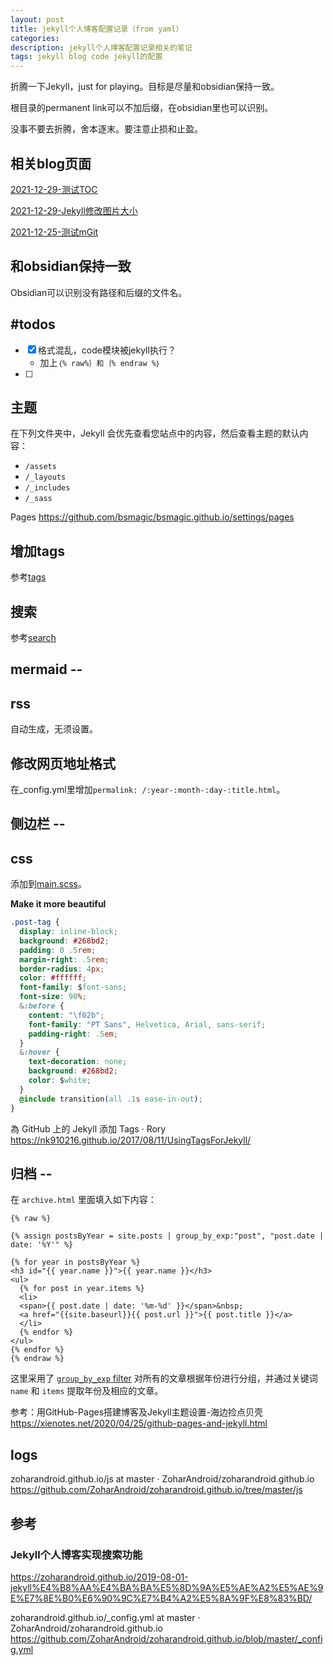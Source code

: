 ```yaml
---
layout: post
title: jekyll个人博客配置记录（from yaml）
categories: 
description: jekyll个人博客配置记录相关的笔记
tags: jekyll blog code jekyll的配置
---
```


折腾一下Jekyll，just for playing。目标是尽量和obsidian保持一致。

根目录的permanent link可以不加后缀，在obsidian里也可以识别。

没事不要去折腾，舍本逐末。要注意止损和止盈。

## 相关blog页面
[2021-12-29-测试TOC](2021-12-29-测试TOC.md)

[2021-12-29-Jekyll修改图片大小](2021-12-29-Jekyll修改图片大小.md)

[2021-12-25-测试mGit](2021-12-25-测试mGit.md)

## 和obsidian保持一致
Obsidian可以识别没有路径和后缀的文件名。

## #todos
-  [x] 格式混乱，code模块被jekyll执行？
	- 加上`｛% raw%｝和｛% endraw %｝`
-  [ ] 

## 主题
在下列文件夹中，Jekyll 会优先查看您站点中的内容，然后查看主题的默认内容：

-   `/assets`
-   `/_layouts`
-   `/_includes`
-   `/_sass`

Pages
https://github.com/bsmagic/bsmagic.github.io/settings/pages



## 增加tags
参考[tags](tags)

## 搜索
参考[search](../search)

## mermaid --

## rss
自动生成，无须设置。

## 修改网页地址格式
在_config.yml里增加`permalink: /:year-:month-:day-:title.html`。

## 侧边栏 --

## css 
添加到[main.scss](../assets/main.scss)。

**Make it more beautiful**



```css
.post-tag {
  display: inline-block;
  background: #268bd2;
  padding: 0 .5rem;
  margin-right: .5rem;
  border-radius: 4px;
  color: #ffffff;
  font-family: $font-sans;
  font-size: 90%;
  &:before {
    content: "\f02b";
    font-family: "PT Sans", Helvetica, Arial, sans-serif;
    padding-right: .5em;
  }
  &:hover {
    text-decoration: none;
    background: #268bd2;
    color: $white;
  }
  @include transition(all .1s ease-in-out);
}
```

為 GitHub 上的 Jekyll 添加 Tags · Rory
https://nk910216.github.io/2017/08/11/UsingTagsForJekyll/

## 归档 --

在 `archive.html` 里面填入如下内容：


```jekyll template
{% raw %}

{% assign postsByYear = site.posts | group_by_exp:"post", "post.date | date: '%Y'" %}

{% for year in postsByYear %}
<h3 id="{{ year.name }}">{{ year.name }}</h3>
<ul>
  {% for post in year.items %}
  <li>
  <span>{{ post.date | date: '%m-%d' }}</span>&nbsp;
  <a href="{{site.baseurl}}{{ post.url }}">{{ post.title }}</a>
  </li>
  {% endfor %}
</ul>
{% endfor %}
{% endraw %} 

```



这里采用了 [`group_by_exp` filter](https://jekyllrb.com/docs/liquid/filters/) 对所有的文章根据年份进行分组，并通过关键词 `name` 和 `items` 提取年份及相应的文章。

参考：用GitHub-Pages搭建博客及Jekyll主题设置-海边捡点贝壳
https://xienotes.net/2020/04/25/github-pages-and-jekyll.html

## logs
zoharandroid.github.io/js at master · ZoharAndroid/zoharandroid.github.io
https://github.com/ZoharAndroid/zoharandroid.github.io/tree/master/js

## 参考
### Jekyll个人博客实现搜索功能
https://zoharandroid.github.io/2019-08-01-jekyll%E4%B8%AA%E4%BA%BA%E5%8D%9A%E5%AE%A2%E5%AE%9E%E7%8E%B0%E6%90%9C%E7%B4%A2%E5%8A%9F%E8%83%BD/

zoharandroid.github.io/_config.yml at master · ZoharAndroid/zoharandroid.github.io
https://github.com/ZoharAndroid/zoharandroid.github.io/blob/master/_config.yml
